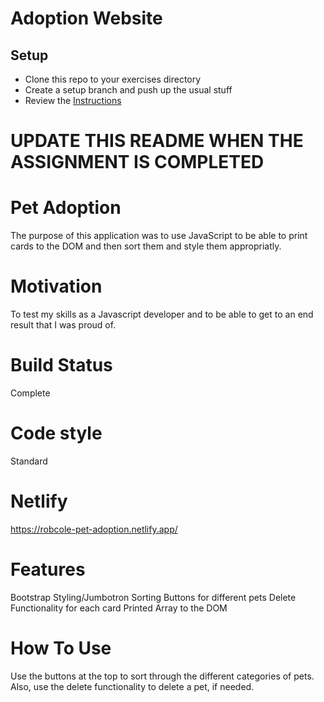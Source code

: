 # Adoption Website

## Setup
* Clone this repo to your exercises directory
* Create a setup branch and push up the usual stuff
* Review the [Instructions](instructions.md)

# UPDATE THIS README WHEN THE ASSIGNMENT IS COMPLETED

# Pet Adoption
The purpose of this application was to use JavaScript to be able to print cards to the DOM and then sort them and style them appropriatly.

# Motivation 
To test my skills as a Javascript developer and to be able to get to an end result that I was proud of.

# Build Status
Complete

# Code style
Standard


# Netlify
https://robcole-pet-adoption.netlify.app/


# Features
Bootstrap Styling/Jumbotron
Sorting Buttons for different pets
Delete Functionality for each card
Printed Array to the DOM

# How To Use
Use the buttons at the top to sort through the different categories of pets. Also, use the delete functionality to delete a pet, if needed.

